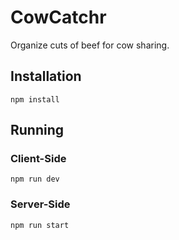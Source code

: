 # CowCatchr

Organize cuts of beef for cow sharing.

## Installation

```
npm install
```

## Running

### Client-Side

```
npm run dev
```

### Server-Side

```
npm run start
```
